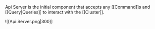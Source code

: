 Api Server is the initial component that accepts any [[Command]]s and [[Query|Queries]] to interact with the [[Cluster]].

![[Api Server.png|300]]


